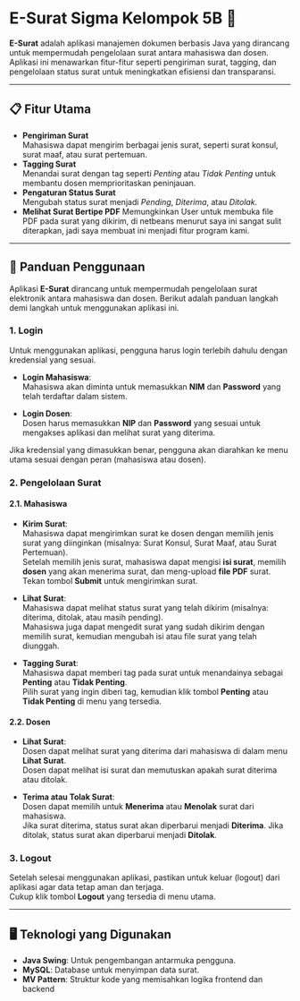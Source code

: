 # E-Surat Sigma Kelompok 5B 📄  

**E-Surat** adalah aplikasi manajemen dokumen berbasis Java yang dirancang untuk mempermudah pengelolaan surat antara mahasiswa dan dosen. Aplikasi ini menawarkan fitur-fitur seperti pengiriman surat, tagging, dan pengelolaan status surat untuk meningkatkan efisiensi dan transparansi.

---

## 📋 Fitur Utama  
- **Pengiriman Surat**  
  Mahasiswa dapat mengirim berbagai jenis surat, seperti surat konsul, surat maaf, atau surat pertemuan.  
- **Tagging Surat**  
  Menandai surat dengan tag seperti *Penting* atau *Tidak Penting* untuk membantu dosen memprioritaskan peninjauan.  
- **Pengaturan Status Surat**  
  Mengubah status surat menjadi *Pending*, *Diterima*, atau *Ditolak*.  
- **Melihat Surat Bertipe PDF**
  Memungkinkan User untuk membuka file PDF pada surat yang dikirim, di netbeans menurut saya ini sangat sulit diterapkan, jadi saya membuat ini menjadi fitur program kami.

---

## 📖 Panduan Penggunaan  

Aplikasi **E-Surat** dirancang untuk mempermudah pengelolaan surat elektronik antara mahasiswa dan dosen. Berikut adalah panduan langkah demi langkah untuk menggunakan aplikasi ini.

### 1. Login  
Untuk menggunakan aplikasi, pengguna harus login terlebih dahulu dengan kredensial yang sesuai.

- **Login Mahasiswa**:  
  Mahasiswa akan diminta untuk memasukkan **NIM** dan **Password** yang telah terdaftar dalam sistem.

- **Login Dosen**:  
  Dosen harus memasukkan **NIP** dan **Password** yang sesuai untuk mengakses aplikasi dan melihat surat yang diterima.

Jika kredensial yang dimasukkan benar, pengguna akan diarahkan ke menu utama sesuai dengan peran (mahasiswa atau dosen).

### 2. Pengelolaan Surat  

#### 2.1. Mahasiswa
- **Kirim Surat**:  
  Mahasiswa dapat mengirimkan surat ke dosen dengan memilih jenis surat yang diinginkan (misalnya: Surat Konsul, Surat Maaf, atau Surat Pertemuan).  
  Setelah memilih jenis surat, mahasiswa dapat mengisi **isi surat**, memilih **dosen** yang akan menerima surat, dan meng-upload **file PDF** surat.  
  Tekan tombol **Submit** untuk mengirimkan surat.

- **Lihat Surat**:  
  Mahasiswa dapat melihat status surat yang telah dikirim (misalnya: diterima, ditolak, atau masih pending).  
  Mahasiswa juga dapat mengedit surat yang sudah dikirim dengan memilih surat, kemudian mengubah isi atau file surat yang telah diunggah.  

- **Tagging Surat**:  
  Mahasiswa dapat memberi tag pada surat untuk menandainya sebagai **Penting** atau **Tidak Penting**.  
  Pilih surat yang ingin diberi tag, kemudian klik tombol **Penting** atau **Tidak Penting** di menu yang tersedia.

#### 2.2. Dosen
- **Lihat Surat**:  
  Dosen dapat melihat surat yang diterima dari mahasiswa di dalam menu **Lihat Surat**.  
  Dosen dapat melihat isi surat dan memutuskan apakah surat diterima atau ditolak.

- **Terima atau Tolak Surat**:  
  Dosen dapat memilih untuk **Menerima** atau **Menolak** surat dari mahasiswa.  
  Jika surat diterima, status surat akan diperbarui menjadi **Diterima**. Jika ditolak, status surat akan diperbarui menjadi **Ditolak**.

### 3. Logout  
Setelah selesai menggunakan aplikasi, pastikan untuk keluar (logout) dari aplikasi agar data tetap aman dan terjaga.  
Cukup klik tombol **Logout** yang tersedia di menu utama.

---

## 🖥️ Teknologi yang Digunakan  
- **Java Swing**: Untuk pengembangan antarmuka pengguna.  
- **MySQL**: Database untuk menyimpan data surat.  
- **MV Pattern**: Struktur kode yang memisahkan logika frontend dan backend 
